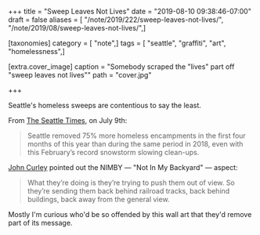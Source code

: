 +++
title = "Sweep Leaves Not Lives"
date = "2019-08-10 09:38:46-07:00"
draft = false
aliases = [ "/note/2019/222/sweep-leaves-not-lives/", "/note/2019/08/sweep-leaves-not-lives/",]

[taxonomies]
category = [ "note",]
tags = [ "seattle", "graffiti", "art", "homelessness",]

[extra.cover_image]
caption = "Somebody scraped the \"lives\" part off \"sweep leaves not lives\""
path = "cover.jpg"

+++

Seattle's homeless sweeps are contentious to say the least.

From [The Seattle Times][], on July 9th:

[The Seattle Times]: https://www.seattletimes.com/seattle-news/homeless/on-way-to-long-term-changes-seattle-mayor-jenny-durkan-quietly-clears-homeless-camps/

> Seattle removed 75% more homeless encampments in the first four months of this year than during the same period in 2018, even with this February’s record snowstorm slowing clean-ups.

[John Curley][] pointed out the NIMBY — "Not In My Backyard" — aspect:

[John Curley]: https://mynorthwest.com/1445501/seattle-homeless-sweeps-2019/

> What they’re doing is they’re trying to push them out of view. So they’re sending them back behind railroad tracks, back behind buildings, back away from the general view.

Mostly I'm curious who'd be so offended by this wall art that they'd remove part of its message.
